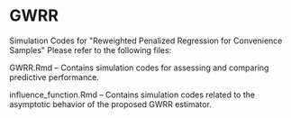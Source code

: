 # GWRR
Simulation Codes for "Reweighted Penalized Regression for Convenience Samples"
Please refer to the following files:

GWRR.Rmd – Contains simulation codes for assessing and comparing predictive performance.

influence_function.Rmd – Contains simulation codes related to the asymptotic behavior of the proposed GWRR estimator.


